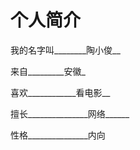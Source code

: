# 个人简介
我的名字叫________陶小俊__   

来自_________安徽_

喜欢____________看电影__

擅长_______________网络______

性格_______________内向





